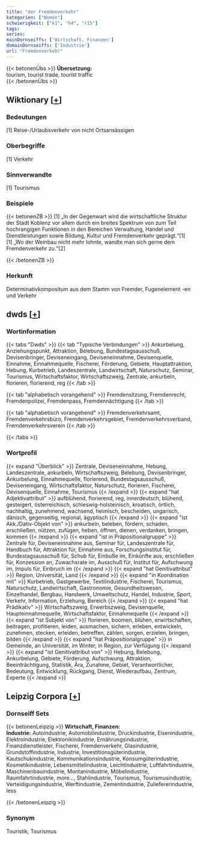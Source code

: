 ```yaml
---
title: "der Fremdenverkehr"
kategorien: ["Nomen"]
schwierigkeit: ["k1", "h4", "r15"]
tags:
series:
mainDornseiffs: ['Wirtschaft, Finanzen']
domainDornseiffs: ['Industrie']
url: "Fremdenverkehr"
---
```


{{< betonenÜbs >}}
**Übersetzung:**  
tourism, tourist trade, tourist traffic  
{{< /betonenÜbs >}}

## Wiktionary [[+](https://de.wiktionary.org/wiki/Fremdenverkehr)]

### Bedeutungen
[1] Reise-/Urlaubsverkehr von nicht Ortsansässigen  

### Oberbegriffe
[1] Verkehr  

### Sinnverwandte
[1] Tourismus  

### Beispiele
{{< betonenZB >}}
[1] „In der Gegenwart wird die wirtschaftliche Struktur der Stadt Koblenz vor allem durch ein breites Spektrum von zum Teil hochrangigen Funktionen in den Bereichen Verwaltung, Handel und Dienstleistungen sowie Bildung, Kultur und Fremdenverkehr geprägt.“[1]  
[1] „Wo der Weinbau nicht mehr lohnte, wandte man sich gerne dem Fremdenverkehr zu.“[2]  

{{< /betonenZB >}}
### Herkunft
Determinativkompositum aus dem Stamm von Fremder, Fugenelement -en und Verkehr  



## dwds [[+](https://www.dwds.de/wb/Fremdenverkehr)]

### Wortinformation
{{< tabs "Dwds" >}}
{{< tab "Typische Verbindungen" >}}
Ankurbelung, Anziehungspunkt, Attraktion, Belebung, Bundestagsausschuß, Devisenbringer, Deviseneingang, Deviseneinnahme, Devisenquelle, Einnahme, Einnahmequelle, Fischerei, Förderung, Gebiete, Hauptattraktion, Hebung, Kurbetrieb, Landeszentrale, Landwirtschaft, Naturschutz, Seminar, Tourismus, Wirtschaftsfaktor, Wirtschaftszweig, Zentrale, ankurbeln, florieren, florierend, reg
{{< /tab >}}

{{< tab "alphabetisch vorangehend" >}}
Fremdensitzung, Fremdenrecht, Fremdenpolizei, Fremdenpass, Fremdennächtigung
{{< /tab >}}

{{< tab "alphabetisch vorangehend" >}}
Fremdenverkehrsamt, Fremdenverkehrsbüro, Fremdenverkehrsgebiet, Fremdenverkehrsverband, Fremdenverkehrsverein
{{< /tab >}}

{{< /tabs >}}

### Wortprofil
{{< expand "Überblick" >}} Zentrale, Deviseneinnahme, Hebung, Landeszentrale, ankurbeln, Wirtschaftszweig, Belebung, Devisenbringer, Ankurbelung, Einnahmequelle, florierend, Bundestagsausschuß, Deviseneingang, Wirtschaftsfaktor, Naturschutz, florieren, Fischerei, Devisenquelle, Einnahme, Tourismus {{< /expand >}}
{{< expand "hat Adjektivattribut" >}} aufblühend, florierend, reg, innerdeutsch, blühend, gesteigert, österreichisch, schleswig-holsteinisch, kroatisch, örtlich, nachhaltig, zunehmend, wachsend, heimisch, bescheiden, ungarisch, dänisch, gegenseitig, regional, ägyptisch {{< /expand >}}
{{< expand "ist Akk./Dativ-Objekt von" >}} ankurbeln, beleben, fördern, schaden, erschließen, nützen, zufügen, heben, öffnen, dienen, verdanken, bringen, kommen {{< /expand >}}
{{< expand "ist in Präpositionalgruppe" >}} Zentrale für, Deviseneinnahme aus, Seminar für, Landeszentrale für, Handbuch für, Attraktion für, Einnahme aus, Forschungsinstitut für, Bundestagsausschuß für, Schub für, Einbuße im, Einkünfte aus, erschließen für, Konzession an, Zuwachsrate im, Ausschuß für, Institut für, Aufschwung im, Impuls für, Einbruch im {{< /expand >}}
{{< expand "hat Genitivattribut" >}} Region, Universität, Land {{< /expand >}}
{{< expand "in Koordination mit" >}} Kurbetrieb, Gastgewerbe, Textilindustrie, Fischerei, Tourismus, Naturschutz, Landwirtschaft, Gastronomie, Gesundheitswesen, Einzelhandel, Bergbau, Handwerk, Umweltschutz, Handel, Industrie, Sport, Verkehr, Information, Erziehung, Bereich {{< /expand >}}
{{< expand "hat Prädikativ" >}} Wirtschaftszweig, Erwerbszweig, Devisenquelle, Haupteinnahmequelle, Wirtschaftsfaktor, Einnahmequelle {{< /expand >}}
{{< expand "ist Subjekt von" >}} florieren, boomen, blühen, erwirtschaften, beitragen, profitieren, leiden, ausmachen, sichern, erleben, entwickeln, zunehmen, stecken, erleiden, betreffen, zählen, sorgen, erzielen, bringen, bilden {{< /expand >}}
{{< expand "hat Präpositionalgruppe" >}} in Gemeinde, an Universität, im Winter, in Region, zur Verfügung {{< /expand >}}
{{< expand "ist Genitivattribut von" >}} Hebung, Belebung, Ankurbelung, Gebiete, Förderung, Aufschwung, Attraktion, Beeinträchtigung, Statistik, Ära, Zunahme, Gebiet, Verantwortlicher, Bedeutung, Entwicklung, Rückgang, Dienst, Wiederaufbau, Zentrum, Experte {{< /expand >}}

## Leipzig Corpora [[+](https://corpora.uni-leipzig.de/en/res?word=Fremdenverkehr&corpusId=deu_newscrawl-public_2018)]

### Dornseiff Sets
{{< betonenLeipzig >}}
**Wirtschaft, Finanzen:**  
**Industrie:** Autoindustrie, Automobilindustrie, Druckindustrie, Eisenindustrie, Elektroindustrie, Elektronikindustrie, Ernährungsindustrie, Finanzdienstleister, Fischerei, Fremdenverkehr, Glasindustrie, Grundstoffindustrie, Industrie, Investitionsgüterindustrie, Kautschukindustrie, Kommunikationsindustrie, Konsumgüterindustrie, Kosmetikindustrie, Lebensmittelindustrie, Leichtindustrie, Luftfahrtindustrie, Maschinenbauindustrie, Montanindustrie, Möbelindustrie, Raumfahrtindustrie, more..., Stahlindustrie, Tourismus, Tourismusindustrie, Verteidigungsindustrie, Werftindustrie, Zementindustrie, Zuliefererindustrie, less  

{{< /betonenLeipzig >}}

### Synonym
Touristik, Tourismus

